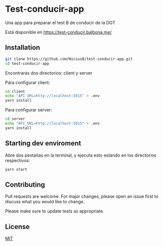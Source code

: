 # Test-conducir-app

Una app para preparar el test B de conducir de la DGT

Está disponible en https://test-conducir.balbona.me/

## Installation

```bash
git clone https://github.com/NiciusB/test-conducir-app.git
cd test-conducir-app
```
Encontrarás dos directorios: client y server

Para configurar client:
```bash
cd client
echo "API_URL=http://localhost:5015" > .env
yarn install
```

Para configurar server:
```bash
cd server
echo "API_URL=http://localhost:5015" > .env
yarn install
```

## Starting dev enviroment

Abre dos pestañas en la terminal, y ejecuta esto estando en los directorios respectivos:
```bash
yarn start
```

## Contributing
Pull requests are welcome. For major changes, please open an issue first to discuss what you would like to change.

Please make sure to update tests as appropriate.

## License
[MIT](https://choosealicense.com/licenses/mit/)
